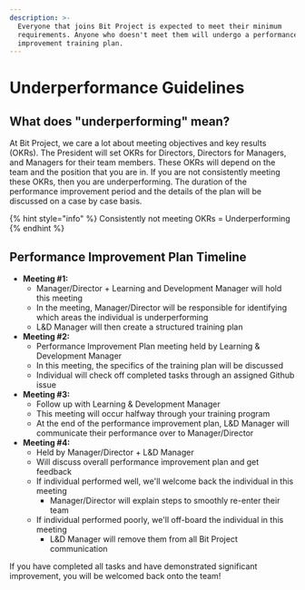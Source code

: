 ```yaml
---
description: >-
  Everyone that joins Bit Project is expected to meet their minimum
  requirements. Anyone who doesn't meet them will undergo a performance
  improvement training plan.
---
```


# Underperformance Guidelines

## What does "underperforming" mean?

At Bit Project, we care a lot about meeting objectives and key results \(OKRs\). The President will set OKRs for Directors, Directors for Managers, and Managers for their team members. These OKRs will depend on the team and the position that you are in. If you are not consistently meeting these OKRs, then you are underperforming. The duration of the performance improvement period and the details of the plan will be discussed on a case by case basis.

{% hint style="info" %}
 Consistently not meeting OKRs = Underperforming
{% endhint %}

## Performance Improvement Plan Timeline

* **Meeting \#1:** 
  * Manager/Director + Learning and Development Manager will hold this meeting
  * In the meeting, Manager/Director will be responsible for identifying which areas the individual is underperforming
  * L&D Manager will then create a structured training plan 
* **Meeting \#2:** 
  * Performance Improvement Plan meeting held by Learning & Development Manager
  * In this meeting, the specifics of the training plan will be discussed
  * Individual will check off completed tasks through an assigned Github issue
* **Meeting \#3:** 
  * Follow up with Learning & Development Manager
  * This meeting will occur halfway through your training program
  * At the end of the performance improvement plan, L&D Manager will communicate their performance over to Manager/Director
* **Meeting \#4:** 
  * Held by Manager/Director + L&D Manager
  * Will discuss overall performance improvement plan and get feedback
  * If individual performed well, we'll welcome back the individual in this meeting
    * Manager/Director will explain steps to smoothly re-enter their team
  * If individual performed poorly, we'll off-board the individual in this meeting
    * L&D Manager will remove them from all Bit Project communication

If you have completed all tasks and have demonstrated significant improvement, you will be welcomed back onto the team!

